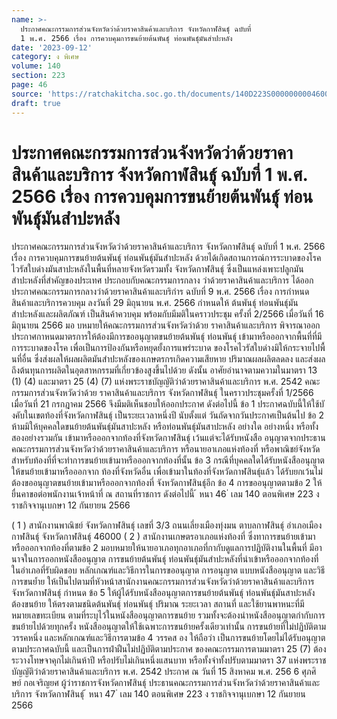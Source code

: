 ```yaml
---
name: >-
  ประกาศคณะกรรมการส่วนจังหวัดว่าด้วยราคาสินค้าและบริการ จังหวัดกาฬสินธุ์ ฉบับที่
  1 พ.ศ. 2566 เรื่อง การควบคุมการขนย้ายต้นพันธุ์ ท่อนพันธุ์มันสำปะหลัง
date: '2023-09-12'
category: ง พิเศษ
volume: 140
section: 223
page: 46
source: 'https://ratchakitcha.soc.go.th/documents/140D223S0000000004600.pdf'
draft: true
---
```


# ประกาศคณะกรรมการส่วนจังหวัดว่าด้วยราคาสินค้าและบริการ จังหวัดกาฬสินธุ์ ฉบับที่ 1 พ.ศ. 2566 เรื่อง การควบคุมการขนย้ายต้นพันธุ์ ท่อนพันธุ์มันสำปะหลัง

ประกาศคณะกรรมการส่วนจังหวัดว่าด้วยราคาสินค้าและบริการ จังหวัดกาฬสินธุ์ ฉบับที่ 1 พ.ศ. 2566 เรื่อง การควบคุมการขนย้ายต้นพันธุ์ ท่อนพันธุ์มันสำปะหลัง ด้วยได้เกิดสถานการณ์การระบาดของโรคไวรัสใบด่างมันสาปะหลังในพื้นที่หลายจังหวัดรวมทั้ง จังหวัดกาฬสินธุ์ ซึ่งเป็นแหล่งเพาะปลูกมันสำปะหลังที่สำคัญของประเทศ ประกอบกับคณะกรรมการกลาง ว่าด้วยราคาสินค้าและบริการ ได้ออกประกาศคณะกรรมการกลางว่าด้วยราคาสินค้าและบริกำร ฉบับที่ 9 พ.ศ. 2566 เรื่อง การกำหนดสินค้าและบริการควบคุม ลงวันที่ 29 มิถุนายน พ.ศ. 2566 กำหนดให้ ต้นพันธุ์ ท่อนพันธุ์มันสำปะหลังและผลิตภัณฑ์ เป็นสินค้าควบคุม พร้อมกับมีมติในคราวประชุม ครั้งที่ 2/2566 เมื่อวันที่ 16 มิถุนายน 2566 มอ บหมายให้คณะกรรมการส่วนจังหวัดว่าด้วย ราคาสินค้าและบริการ พิจารณาออกประกาศกาหนดมาตรการให้ต้องมีการขออนุญาตขนย้ายต้นพันธุ์ ท่อนพันธุ์ เข้ามาหรือออกจากพื้นที่ที่มีการระบาดของโรค เพื่อเป็นการป้องกันหรือหยุดยั้งการแพร่ระบาด ของโรคไวรัสใบด่างมิให้กระจายไปพื้ นที่อื่น ซึ่งส่งผลให้ผลผลิตมันสำปะหลังของเกษตรกรเกิดความเสียหาย ปริมาณผลผลิตลดลง และส่งผลถึงต้นทุนการผลิตในอุตสาหกรรมที่เกี่ยวข้องสูงขึ้นไปด้วย ดังนั้น อาศัยอำนาจตามความในมาตรา 13 (1) (4) และมาตรา 25 (4) (7) แห่งพระราชบัญญัติว่าด้วยราคาสินค้าและบริการ พ.ศ. 2542 คณะกรรมการส่วนจังหวัดว่าด้วย ราคาสินค้าและบริการ จังหวัดกาฬสินธุ์ ในคราวประชุมครั้งที่ 1/2566 เมื่อวันที่ 21 กรกฎาคม 2566 จึงมีมติเห็นชอบให้ออกประกาศ ดังต่อไปนี้ ข้อ 1 ประกาศฉบับนี้ให้ใช้บั งคับในเขตท้องที่จังหวัดกาฬสินธุ์ เป็นระยะเวลาหนึ่งปี นับตั้งแต่ วันถัดจากวันประกาศเป็นต้นไป ข้อ 2 ห้ามมิให้บุคคลใดขนย้ายต้นพันธุ์มันสาปะหลัง หรือท่อนพันธุ์มันสาปะหลัง อย่างใด อย่างหนึ่ง หรือทั้งสองอย่างรวมกัน เข้ามาหรือออกจากท้องที่จังหวัดกาฬสินธุ์ เว้นแต่จะได้รับหนังสือ อนุญาตจากประธานคณะกรรมการส่วนจังหวัดว่าด้วยราคาสินค้าและบริการ หรือนายอาเภอแห่งท้องที่ หรือพาณิชย์จังหวัด สำหรับท้องที่ที่จะทำการขนย้ายเข้ามาหรือออกจากท้องที่นั้น ข้อ 3 กรณีที่บุคคลใดได้รับหนังสืออนุญาตให้ขนย้ายเข้ามาหรือออกจาก ท้องที่จังหวัดอื่น เพื่อเข้ามาในท้องที่จังหวัดกาฬสินธุ์แล้ว ได้รับยกเว้นไม่ต้องขออนุญาตขนย้ายเข้ามาหรือออกจากท้องที่ จังหวัดกาฬสินธุ์อีก ข้อ 4 การขออนุญาตตามข้อ 2 ให้ยื่นคาขอต่อพนักงานเจ้าหน้าที่ ณ สถานที่ราชการ ดังต่อไปนี้ ้ หนา 46 ่ เลม 140 ตอนพิเศษ 223 ง ราชกิจจานุเบกษา 12 กันยายน 2566

( 1 ) สานักงานพาณิชย์ จังหวัดกาฬสินธุ์ เลขที่ 3/3 ถนนเลี่ยงเมืองทุ่งมน ตาบลกาฬสินธุ์ อำเภอเมืองกาฬสินธุ์ จังหวัดกาฬสินธุ์ 46000 ( 2 ) สานักงานเกษตรอาเภอแห่งท้องที่ ซึ่งทาการขนย้ายเข้ามาหรือออกจากท้องที่ตามข้อ 2 มอบหมายให้นายอาเภอทุกอาเภอที่กากับดูแลการปฏิบัติงานในพื้นที่ มีอานาจในการออกหนังสืออนุญาต การขนย้ายต้นพันธุ์ ท่อนพันธุ์มันสำปะหลังที่นำเข้าหรือออกจากท้องที่ในอำเภอที่รับผิดชอบ หลักเกณฑ์และวิธีการในการขออนุญาต การอนุญาต แบบหนังสืออนุญาต และวิธีการขนย้ำย ให้เป็นไปตามที่หัวหน้าสานักงานคณะกรรมการส่วนจังหวัดว่าด้วยราคาสินค้าและบริการ จังหวัดกาฬสินธุ์ กำหนด ข้อ 5 ให้ผู้ได้รับหนังสืออนุญาตการขนย้ายต้นพันธุ์ ท่อนพันธุ์มันสาปะหลัง ต้องขนย้าย ให้ตรงตามชนิดต้นพันธุ์ ท่อนพันธุ์ ปริมาณ ระยะเวลา สถานที่ และใช้ยานพาหนะที่มีหมายเลขทะเบียน ตามที่ระบุไว้ในหนังสืออนุญาตการขนย้าย รวมทั้งจะต้องนำหนังสืออนุญาตกำกับการขนย้ายไปด้วยทุกครั้ง หนังสืออนุญาตให้ใช้เฉพาะการขนย้ายครั้งเดียวเท่านั้น การขนย้ายที่ไม่ปฏิบัติตามวรรคหนึ่ง และหลักเกณฑ์และวิธีการตามข้อ 4 วรรคส อง ให้ถือว่า เป็นการขนย้ายโดยไม่ได้รับอนุญาตตามประกาศฉบับนี้ และเป็นการฝ่าฝืนไม่ปฏิบัติตามประกาศ ของคณะกรรมการตามมาตรา 25 (7) ต้องระวางโทษจาคุกไม่เกินห้าปี หรือปรับไม่เกินหนึ่งแสนบาท หรือทั้งจำทั้งปรับตามมาตรา 37 แห่งพระราชบัญญัติว่าด้วยราคาสินค้าและบริการ พ.ศ. 2542 ประกาศ ณ วันที่ 15 สิงหาคม พ.ศ. 256 6 ศุภศิ ษย์ กอเจริญยศ ผู้ว่าราชการจังหวัดกาฬสินธุ์ ประธานคณะกรรมการส่วนจังหวัดว่าด้วยราคาสินค้าและบริการ จังหวัดกาฬสินธุ์ ้ หนา 47 ่ เลม 140 ตอนพิเศษ 223 ง ราชกิจจานุเบกษา 12 กันยายน 2566
